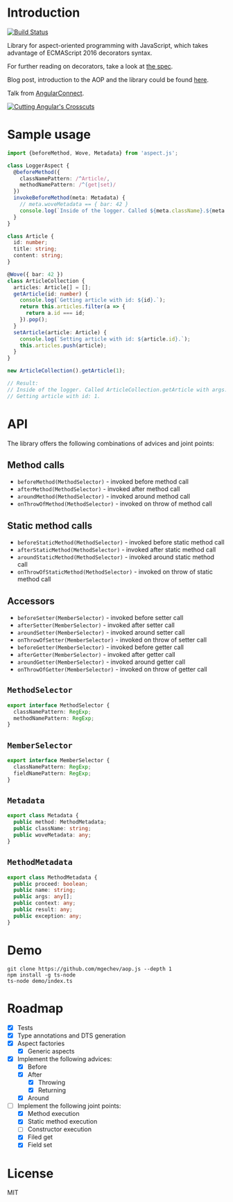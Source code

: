 # Introduction

[![Build Status](https://travis-ci.org/mgechev/aspect.js.svg?branch=master)](https://travis-ci.org/mgechev/aspect.js)

Library for aspect-oriented programming with JavaScript, which takes advantage of ECMAScript 2016 decorators syntax.

For further reading on decorators, take a look at [the spec](https://github.com/wycats/javascript-decorators).

Blog post, introduction to the AOP and the library could be found [here](http://blog.mgechev.com/2015/07/29/aspect-oriented-programming-javascript-aop-js).

Talk from [AngularConnect](https://www.youtube.com/watch?v=C6e6-31HD5A).

[![Cutting Angular's Crosscuts](https://s10.postimg.org/qohcv9rvd/aspectjs_angular_connect.png)](https://www.youtube.com/watch?v=C6e6-31HD5A)

# Sample usage

```ts
import {beforeMethod, Wove, Metadata} from 'aspect.js';

class LoggerAspect {
  @beforeMethod({
    classNamePattern: /^Article/,
    methodNamePattern: /^(get|set)/
  })
  invokeBeforeMethod(meta: Metadata) {
    // meta.woveMetadata == { bar: 42 }
    console.log(`Inside of the logger. Called ${meta.className}.${meta.method.name} with args: ${meta.method.args.join(', ')}.`);
  }
}

class Article {
  id: number;
  title: string;
  content: string;
}

@Wove({ bar: 42 })
class ArticleCollection {
  articles: Article[] = [];
  getArticle(id: number) {
    console.log(`Getting article with id: ${id}.`);
    return this.articles.filter(a => {
      return a.id === id;
    }).pop();
  }
  setArticle(article: Article) {
    console.log(`Setting article with id: ${article.id}.`);
    this.articles.push(article);
  }
}

new ArticleCollection().getArticle(1);

// Result:
// Inside of the logger. Called ArticleCollection.getArticle with args: 1.
// Getting article with id: 1.
```


# API

The library offers the following combinations of advices and joint points:

## Method calls

- `beforeMethod(MethodSelector)` - invoked before method call
- `afterMethod(MethodSelector)` - invoked after method call
- `aroundMethod(MethodSelector)` - invoked around method call
- `onThrowOfMethod(MethodSelector)` - invoked on throw of method call

## Static method calls

- `beforeStaticMethod(MethodSelector)` - invoked before static method call
- `afterStaticMethod(MethodSelector)` - invoked after static method call
- `aroundStaticMethod(MethodSelector)` - invoked around static method call
- `onThrowOfStaticMethod(MethodSelector)` - invoked on throw of static method call

## Accessors

- `beforeSetter(MemberSelector)` - invoked before setter call
- `afterSetter(MemberSelector)` - invoked after setter call
- `aroundSetter(MemberSelector)` - invoked around setter call
- `onThrowOfSetter(MemberSelector)` - invoked on throw of setter call
- `beforeGetter(MemberSelector)` - invoked before getter call
- `afterGetter(MemberSelector)` - invoked after getter call
- `aroundGetter(MemberSelector)` - invoked around getter call
- `onThrowOfGetter(MemberSelector)` - invoked on throw of getter call

## `MethodSelector`

```ts
export interface MethodSelector {
  classNamePattern: RegExp;
  methodNamePattern: RegExp;
}
```

## `MemberSelector`

```ts
export interface MemberSelector {
  classNamePattern: RegExp;
  fieldNamePattern: RegExp;
}
```

## `Metadata`

```ts
export class Metadata {
  public method: MethodMetadata;
  public className: string;
  public woveMetadata: any;
}
```

## `MethodMetadata`

```ts
export class MethodMetadata {
  public proceed: boolean;
  public name: string;
  public args: any[];
  public context: any;
  public result: any;
  public exception: any;
}
```

# Demo

```
git clone https://github.com/mgechev/aop.js --depth 1
npm install -g ts-node
ts-node demo/index.ts
```

# Roadmap

- [x] Tests
- [x] Type annotations and DTS generation
- [x] Aspect factories
  - [x] Generic aspects
- [x] Implement the following advices:
  - [x] Before
  - [x] After
    - [x] Throwing
    - [x] Returning
  - [x] Around
- [ ] Implement the following joint points:
  - [x] Method execution
  - [x] Static method execution
  - [ ] Constructor execution
  - [x] Filed get
  - [x] Field set

# License

MIT
